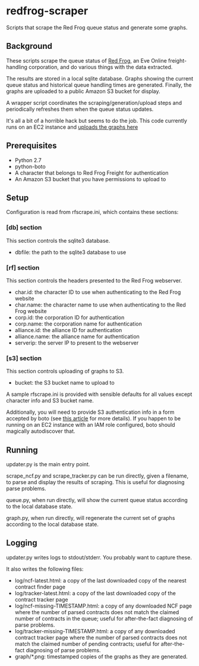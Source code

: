 redfrog-scraper
===============

Scripts that scrape the Red Frog queue status and generate some graphs.

Background
----------

These scripts scrape the queue status of [Red Frog][1], an Eve Online freight-handling corporation,
and do various things with the data extracted.

The results are stored in a local sqlite database.
Graphs showing the current queue status and historical queue handling times are generated.
Finally, the graphs are uploaded to a public Amazon S3 bucket for display.

A wrapper script coordinates the scraping/generation/upload steps and periodically refreshes them when the
queue status updates.

It's all a bit of a horrible hack but seems to do the job.
This code currently runs on an EC2 instance and [uploads the graphs here][3]

Prerequisites
-------------

 * Python 2.7
 * python-boto
 * A character that belongs to Red Frog Freight for authentication
 * An Amazon S3 bucket that you have permissions to upload to

Setup
-----

Configuration is read from rfscrape.ini, which contains these sections:

### \[db\] section

This section controls the sqlite3 database.

 * dbfile: the path to the sqlite3 database to use

### \[rf\] section

This section controls the headers presented to the Red Frog webserver.

 * char.id: the character ID to use when authenticating to the Red Frog website
 * char.name: the character name to use when authenticating to the Red Frog website
 * corp.id: the corporation ID for authentication
 * corp.name: the corporation name for authentication
 * alliance.id: the alliance ID for authentication
 * alliance.name: the alliance name for authentication
 * serverip: the server IP to present to the webserver

### \[s3\] section

This section controls uploading of graphs to S3.

 * bucket: the S3 bucket name to upload to

A sample rfscrape.ini is provided with sensible defaults for all values except character info and S3 bucket name.

Additionally, you will need to provide S3 authentication info in a form accepted by boto (see [this article][2] for more details).
If you happen to be running on an EC2 instance with an IAM role configured, boto should magically autodiscover that.

Running
-------

updater.py is the main entry point.

scrape_ncf.py and scrape_tracker.py can be run directly, given a filename, to parse and display the results of scraping. This is useful for
diagnosing parse problems.

queue.py, when run directly, will show the current queue status according to the local database state.

graph.py, when run directly, will regenerate the current set of graphs according to the local database state.

Logging
-------

updater.py writes logs to stdout/stderr. You probably want to capture these.

It also writes the following files:

 * log/ncf-latest.html: a copy of the last downloaded copy of the nearest contract finder page
 * log/tracker-latest.html: a copy of the last downloaded copy of the contract tracker page
 * log/ncf-missing-TIMESTAMP.html: a copy of any downloaded NCF page where the number of parsed contracts does not match the claimed number of contracts in the queue; useful for after-the-fact diagnosing of parse problems.
 * log/tracker-missing-TIMESTAMP.html: a copy of any downloaded contract tracker page where the number of parsed contracts does not match the claimed number of pending contracts; useful for after-the-fact diagnosing of parse problems.
 * graph/*.png: timestamped copies of the graphs as they are generated.

[1]: http://red-frog.org/                           "Red Frog Freight"
[2]: https://aws.amazon.com/articles/Amazon-S3/3998 "Getting Started with AWS and Python"
[3]: http://frog.randomly.org/                      "Red Frog queue status graphs"
